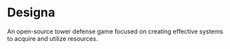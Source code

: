 # Designa
An open-source tower defense game focused on creating effective systems to acquire and utilize resources.
